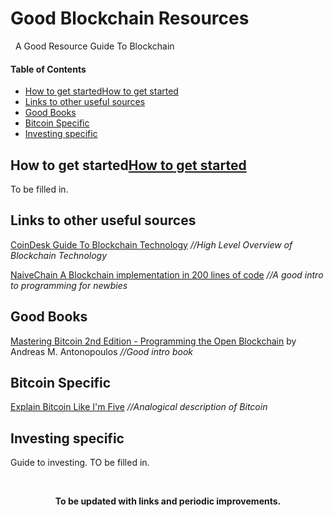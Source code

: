 # Good Blockchain Resources

&nbsp;
A Good Resource Guide To Blockchain
&nbsp;

[TOC levels=1-3]: # "#### Table of Contents"
#### Table of Contents
- [How to get started](##heading)<a name="How to get started"/>[How to get started](#anchors-in-markdown)
- [Links to other useful sources](##heading)
- [Good Books](##heading)
- [Bitcoin Specific](##heading)
- [Investing specific](##heading)

## How to get started[How to get started](#anchors-in-markdown)

To be filled in.

## Links to other useful sources

[CoinDesk Guide To Blockchain Technology](https://www.coindesk.com/information/ "CoinDesk Blockchain Guide") *//High Level Overview of Blockchain Technology*

[NaiveChain A Blockchain implementation in 200 lines of code](https://github.com/lhartikk/naivechain "NaiveChain") *//A good intro to programming for newbies*

## Good Books

[Mastering Bitcoin 2nd Edition - Programming the Open Blockchain](https://github.com/WizardOfAus/bitcoinbook") by Andreas M. Antonopoulos *//Good intro book*

## Bitcoin Specific
[Explain Bitcoin Like I'm Five](https://medium.freecodecamp.org/explain-bitcoin-like-im-five-73b4257ac833 "Bitcoin Like I'm Five") *//Analogical description of Bitcoin* 

## Investing specific

Guide to investing. TO be filled in.

&nbsp;

<p align="center">
  <b>To be updated with links and periodic improvements.</b>
</p>


